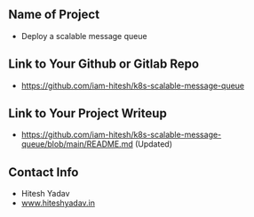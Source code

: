 ## Name of Project 
* Deploy a scalable message queue

## Link to Your Github or Gitlab Repo
* https://github.com/iam-hitesh/k8s-scalable-message-queue

## Link to Your Project Writeup
* https://github.com/iam-hitesh/k8s-scalable-message-queue/blob/main/README.md (Updated)

## Contact Info
* Hitesh Yadav
* www.hiteshyadav.in
